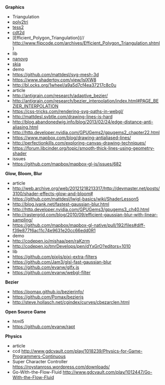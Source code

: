 **Graphics**
 - Triangulation
  - [poly2tri](https://github.com/r3mi/poly2tri.js)
  - [tess2](https://github.com/memononen/tess2.js)
  - [cdt2d](https://github.com/mikolalysenko/cdt2d)
  - [Efficient_Polygon_Triangulation](// http://www.flipcode.com/archives/Efficient_Polygon_Triangulation.shtml)
 - lib
  - [nanovg](https://github.com/memononen/nanovg)
  - [skia](https://fiddle.skia.org)
 - demo
  - https://github.com/mattdesl/svg-mesh-3d
  - https://www.shadertoy.com/view/lslXW8
  - http://bl.ocks.org/1wheel/a9a5d7cf4ea37217c8c0u
 - article
  - http://antigrain.com/research/adaptive_bezier/
  - http://antigrain.com/research/bezier_interpolation/index.html#PAGE_BEZIER_INTERPOLATION
  - https://css-tricks.com/rendering-svg-paths-in-webgl/
  - http://mattdesl.svbtle.com/drawing-lines-is-hard
  - http://blog.abandonedwig.info/blog/2013/02/24/edge-distance-anti-aliasing.html
  - http://http.developer.nvidia.com/GPUGems2/gpugems2_chapter22.html
  - https://www.mapbox.com/blog/drawing-antialiased-lines/
  - http://perfectionkills.com/exploring-canvas-drawing-techniques/
  - https://forum.libcinder.org/topic/smooth-thick-lines-using-geometry-shader
 - issues
  - https://github.com/mapbox/mapbox-gl-js/issues/682 

**Glow, Bloom, Blur**
 - article
  - http://web.archive.org/web/20121218213317/http://devmaster.net/posts/3100/shader-effects-glow-and-bloom#
  - https://github.com/mattdesl/lwjgl-basics/wiki/ShaderLesson5
  - http://blog.ivank.net/fastest-gaussian-blur.html
  - http://http.developer.nvidia.com/GPUGems3/gpugems3_ch40.html
  - http://rastergrid.com/blog/2010/09/efficient-gaussian-blur-with-linear-sampling/
  - https://github.com/mapbox/mapbox-gl-native/pull/192/files#diff-f39e877f6ac11c74e9631e20cc66edd0R1
 - demo
  - http://codepen.io/mishaa/pen/raKzrm
  - http://codepen.io/tmrDevelops/pen/dYxGrO?editors=1010
 - lib
  - https://github.com/pixijs/pixi-extra-filters
  - https://github.com/Jam3/glsl-fast-gaussian-blur
  - https://github.com/evanw/glfx.js
  - https://github.com/evanw/webgl-filter

**Bezier**
 - https://pomax.github.io/bezierinfo/
 - https://github.com/Pomax/bezierjs
 - http://steve.hollasch.net/cgindex/curves/cbezarclen.html

**Open Source Game**
 - html5
  - https://github.com/evanw/rapt 

**Physics**
 - article
  - ccd http://www.gdcvault.com/play/1018239/Physics-for-Game-Programmers-Continuous
  - Super Character Controller https://roystanross.wordpress.com/downloads/
  - Go-With-the-Flow-Fluid http://www.gdcvault.com/play/1012447/Go-With-the-Flow-Fluid
